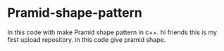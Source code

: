 # Pramid-shape-pattern
In this code with make Pramid shape pattern in c++.
hi friends this is my first upload repository.
in this code give pramid shape.
